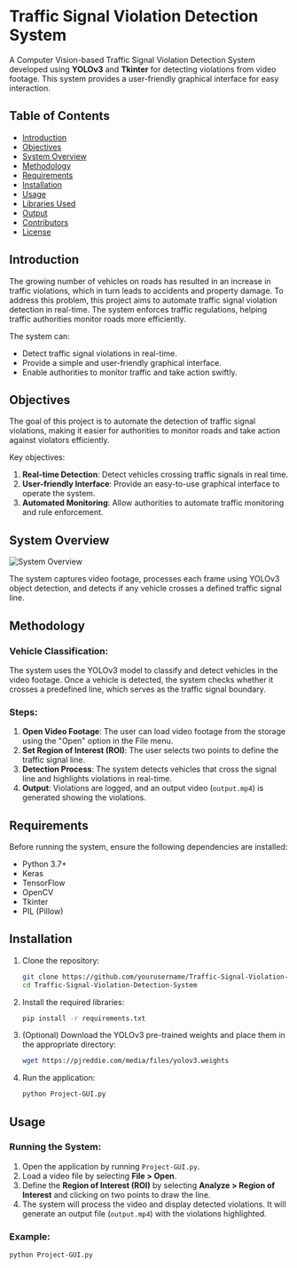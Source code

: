 # Traffic Signal Violation Detection System

A Computer Vision-based Traffic Signal Violation Detection System developed using **YOLOv3** and **Tkinter** for detecting violations from video footage. This system provides a user-friendly graphical interface for easy interaction.

## Table of Contents
- [Introduction](#introduction)
- [Objectives](#objectives)
- [System Overview](#system-overview)
- [Methodology](#methodology)
- [Requirements](#requirements)
- [Installation](#installation)
- [Usage](#usage)
- [Libraries Used](#libraries-used)
- [Output](#output)
- [Contributors](#contributors)
- [License](#license)

## Introduction

The growing number of vehicles on roads has resulted in an increase in traffic violations, which in turn leads to accidents and property damage. To address this problem, this project aims to automate traffic signal violation detection in real-time. The system enforces traffic regulations, helping traffic authorities monitor roads more efficiently.

The system can:
- Detect traffic signal violations in real-time.
- Provide a simple and user-friendly graphical interface.
- Enable authorities to monitor traffic and take action swiftly.

## Objectives

The goal of this project is to automate the detection of traffic signal violations, making it easier for authorities to monitor roads and take action against violators efficiently.

Key objectives:
1. **Real-time Detection**: Detect vehicles crossing traffic signals in real time.
2. **User-friendly Interface**: Provide an easy-to-use graphical interface to operate the system.
3. **Automated Monitoring**: Allow authorities to automate traffic monitoring and rule enforcement.

## System Overview

![System Overview](https://user-images.githubusercontent.com/72919682/235343349-02b93190-fcc9-44ca-9f43-d3e81c6aa95f.png)

The system captures video footage, processes each frame using YOLOv3 object detection, and detects if any vehicle crosses a defined traffic signal line.

## Methodology

### Vehicle Classification:
The system uses the YOLOv3 model to classify and detect vehicles in the video footage. Once a vehicle is detected, the system checks whether it crosses a predefined line, which serves as the traffic signal boundary.

### Steps:
1. **Open Video Footage**: The user can load video footage from the storage using the "Open" option in the File menu.
2. **Set Region of Interest (ROI)**: The user selects two points to define the traffic signal line.
3. **Detection Process**: The system detects vehicles that cross the signal line and highlights violations in real-time.
4. **Output**: Violations are logged, and an output video (`output.mp4`) is generated showing the violations.

## Requirements

Before running the system, ensure the following dependencies are installed:

- Python 3.7+
- Keras
- TensorFlow
- OpenCV
- Tkinter
- PIL (Pillow)

## Installation

1. Clone the repository:
    ```bash
    git clone https://github.com/yourusername/Traffic-Signal-Violation-Detection-System.git
    cd Traffic-Signal-Violation-Detection-System
    ```

2. Install the required libraries:
    ```bash
    pip install -r requirements.txt
    ```

3. (Optional) Download the YOLOv3 pre-trained weights and place them in the appropriate directory:
    ```bash
    wget https://pjreddie.com/media/files/yolov3.weights
    ```

4. Run the application:
    ```bash
    python Project-GUI.py
    ```

## Usage

### Running the System:
1. Open the application by running `Project-GUI.py`.
2. Load a video file by selecting **File > Open**.
3. Define the **Region of Interest (ROI)** by selecting **Analyze > Region of Interest** and clicking on two points to draw the line.
4. The system will process the video and display detected violations. It will generate an output file (`output.mp4`) with the violations highlighted.

### Example:
```bash
python Project-GUI.py
